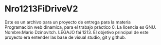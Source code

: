 # Nro1213FiDriveV2

Este es un archivo para un proyecto de entrega para la materia Programación web dinamica, para el trabajo práctico 0. La licencia es GNU. 
Nombre:Mario Dzinovitch. LEGAJO fai 1213. 
El objetivo principal de este proyecto era entender las base de visual studio, git y github.

